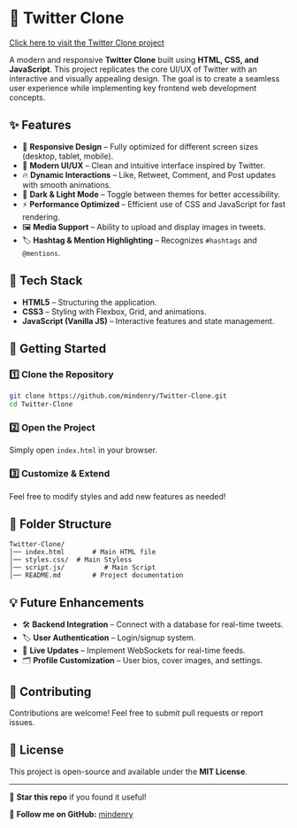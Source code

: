 # 🚀 Twitter Clone

[Click here to visit the Twitter Clone project](https://mindenry.github.io/Twitter-Clone/)

A modern and responsive **Twitter Clone** built using **HTML, CSS, and JavaScript**. This project replicates the core UI/UX of Twitter with an interactive and visually appealing design. The goal is to create a seamless user experience while implementing key frontend web development concepts.

## ✨ Features

- 📌 **Responsive Design** – Fully optimized for different screen sizes (desktop, tablet, mobile).
- 🎨 **Modern UI/UX** – Clean and intuitive interface inspired by Twitter.
- 🔥 **Dynamic Interactions** – Like, Retweet, Comment, and Post updates with smooth animations.
- 🌙 **Dark & Light Mode** – Toggle between themes for better accessibility.
- ⚡ **Performance Optimized** – Efficient use of CSS and JavaScript for fast rendering.
- 🖼 **Media Support** – Ability to upload and display images in tweets.
- 🏷 **Hashtag & Mention Highlighting** – Recognizes `#hashtags` and `@mentions`.

## 📂 Tech Stack

- **HTML5** – Structuring the application.
- **CSS3** – Styling with Flexbox, Grid, and animations.
- **JavaScript (Vanilla JS)** – Interactive features and state management.

## 🚀 Getting Started

### 1️⃣ Clone the Repository
```sh
git clone https://github.com/mindenry/Twitter-Clone.git
cd Twitter-Clone
```

### 2️⃣ Open the Project
Simply open `index.html` in your browser.

### 3️⃣ Customize & Extend
Feel free to modify styles and add new features as needed!

## 📌 Folder Structure
```
Twitter-Clone/
│── index.html       # Main HTML file
│── styles.css/  # Main Styless
│── script.js/          # Main Script
│── README.md        # Project documentation
```

## 💡 Future Enhancements
- 🛠 **Backend Integration** – Connect with a database for real-time tweets.
- 🏷 **User Authentication** – Login/signup system.
- 📡 **Live Updates** – Implement WebSockets for real-time feeds.
- 🗂 **Profile Customization** – User bios, cover images, and settings.

## 🤝 Contributing
Contributions are welcome! Feel free to submit pull requests or report issues.

## 📜 License
This project is open-source and available under the **MIT License**.

---

🌟 **Star this repo** if you found it useful!

🔗 **Follow me on GitHub:** [mindenry](https://github.com/mindenry)


